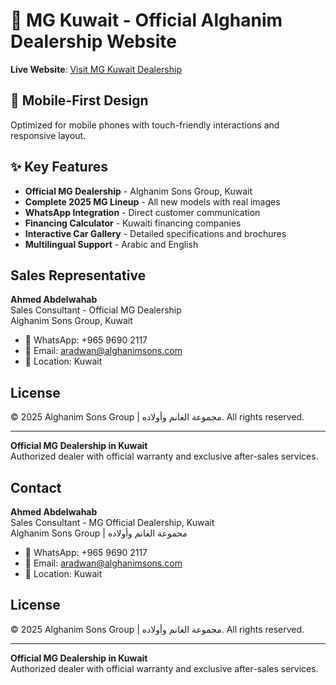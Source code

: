 # 🚗 MG Kuwait - Official Alghanim Dealership Website

**Live Website**: [Visit MG Kuwait Dealership](https://mostafarashash1-cell.github.io/cars-by-ahmed/)

## 📱 Mobile-First Design
Optimized for mobile phones with touch-friendly interactions and responsive layout.

## ✨ Key Features
- **Official MG Dealership** - Alghanim Sons Group, Kuwait
- **Complete 2025 MG Lineup** - All new models with real images
- **WhatsApp Integration** - Direct customer communication
- **Financing Calculator** - Kuwaiti financing companies
- **Interactive Car Gallery** - Detailed specifications and brochures
- **Multilingual Support** - Arabic and English

## Sales Representative

**Ahmed Abdelwahab**  
Sales Consultant - Official MG Dealership  
Alghanim Sons Group, Kuwait

- 📱 WhatsApp: +965 9690 2117
- 📧 Email: aradwan@alghanimsons.com
- 🏢 Location: Kuwait

## License

© 2025 Alghanim Sons Group | مجموعة الغانم وأولاده. All rights reserved.

---

**Official MG Dealership in Kuwait**  
Authorized dealer with official warranty and exclusive after-sales services.

## Contact

**Ahmed Abdelwahab**  
Sales Consultant - MG Official Dealership, Kuwait  
Alghanim Sons Group | مجموعة الغانم وأولاده

- 📱 WhatsApp: +965 9690 2117
- 📧 Email: aradwan@alghanimsons.com
- 🏢 Location: Kuwait

## License

© 2025 Alghanim Sons Group | مجموعة الغانم وأولاده. All rights reserved.

---

**Official MG Dealership in Kuwait**  
Authorized dealer with official warranty and exclusive after-sales services.